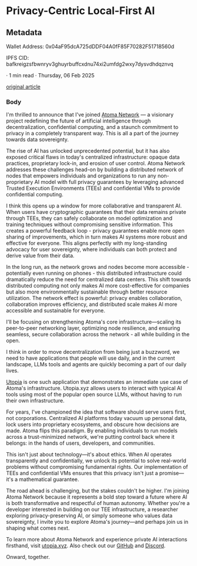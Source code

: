 # Privacy-Centric Local-First AI

## Metadata

Wallet Address: 0x04aF95dcA725dDDF04A0fF85F70282F51718560d

IPFS CID: bafkreigzsfbwnryv3ghuyrbuffcxdnu74xi2umfdg2wxy7dysvdhdqznvq

·
1 min read
·
Thursday, 06 Feb 2025

[original article](https://mirror.xyz/chadnehemiah.eth/WLiRxlJ7R7yUIdLfQUJ9u_Tw9rKF8fLmpCznepY930U)

### Body

I'm thrilled to announce that I've joined [Atoma Network](https://atoma.network) — a visionary project redefining the future of artificial intelligence through decentralization, confidential computing, and a staunch commitment to privacy in a completely transparent way. This is all a part of the journey towards data sovereignty.

The rise of AI has unlocked unprecedented potential, but it has also exposed critical flaws in today's centralized infrastructure: opaque data practices, proprietary lock-in, and erosion of user control. Atoma Network addresses these challenges head-on by building a distributed network of nodes that empowers individuals and organizations to run any non-proprietary AI model with full privacy guarantees by leveraging advanced Trusted Execution Environments (TEEs) and confidential VMs to provide confidential computing.

I think this opens up a window for more collaborative and transparent AI. When users have cryptographic guarantees that their data remains private through TEEs, they can safely collaborate on model optimization and training techniques without compromising sensitive information. This creates a powerful feedback loop - privacy guarantees enable more open sharing of improvements, which in turn makes AI systems more robust and effective for everyone. This aligns perfectly with my long-standing advocacy for user sovereignty, where individuals can both protect and derive value from their data.

In the long run, as the network grows and nodes become more accessible - potentially even running on phones - this distributed infrastructure could dramatically reduce the need for centralized data centers. This shift towards distributed computing not only makes AI more cost-effective for companies but also more environmentally sustainable through better resource utilization. The network effect is powerful: privacy enables collaboration, collaboration improves efficiency, and distributed scale makes AI more accessible and sustainable for everyone.

I'll be focusing on strengthening Atoma's core infrastructure—scaling its peer-to-peer networking layer, optimizing node resilience, and ensuring seamless, secure collaboration across the network - all while building in the open.

I think in order to move decentralization from being just a buzzword, we need to have applications that people will use daily, and in the current landscape, LLMs tools and agents are quickly becoming a part of our daily lives.

[Utopia](https://utopia.xyz) is one such application that demonstrates an immediate use case of Atoma's infrastructure. Utopia.xyz  allows users to interact with typical AI tools using most of the popular open source LLMs, without having to run their own infrastructure.

For years, I've championed the idea that software should serve users first, not corporations. Centralized AI platforms today vacuum up personal data, lock users into proprietary ecosystems, and obscure how decisions are made. Atoma flips this paradigm. By enabling individuals to run models across a trust-minimized network, we're putting control back where it belongs: in the hands of users, developers, and communities.

This isn't just about technology—it's about ethics. When AI operates transparently and confidentially, we unlock its potential to solve real-world problems without compromising fundamental rights. Our implementation of TEEs and confidential VMs ensures that this privacy isn't just a promise—it's a mathematical guarantee.

The road ahead is challenging, but the stakes couldn't be higher. I'm joining Atoma Network because it represents a bold step toward a future where AI is both transformative and respectful of human autonomy. Whether you're a developer interested in building on our TEE infrastructure, a researcher exploring privacy-preserving AI, or simply someone who values data sovereignty, I invite you to explore Atoma's journey—and perhaps join us in shaping what comes next.

To learn more about Atoma Network and experience private AI interactions firsthand, visit [utopia.xyz](https://utopia.xyz). Also check out our [GitHub](https://github.com/atoma-network) and [Discord](https://discord.gg/atoma).

Onward, together.